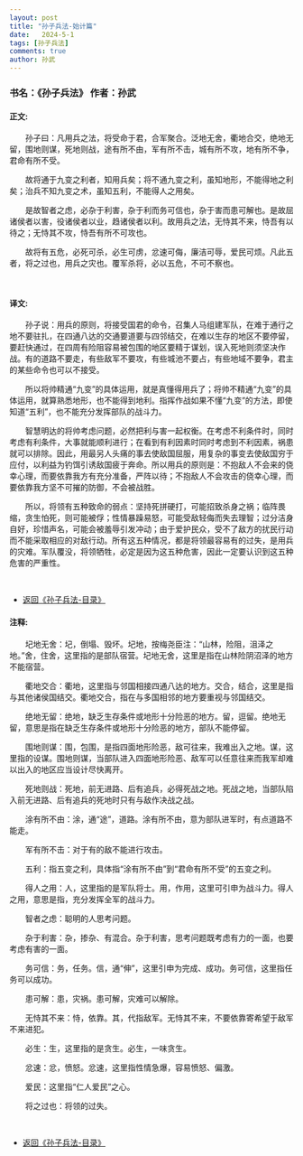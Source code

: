 ```yaml
---
layout: post
title: "孙子兵法-始计篇"
date:   2024-5-1
tags: [孙子兵法]
comments: true
author: 孙武
---
```


<!-- more -->

### 书名：《孙子兵法》 作者：孙武

#### 正文:
&emsp;&emsp;孙子曰：凡用兵之法，将受命于君，合军聚合。泛地无舍，衢地合交，绝地无留，围地则谋，死地则战，途有所不由，军有所不击，城有所不攻，地有所不争，君命有所不受。

　　故将通于九变之利者，知用兵矣；将不通九变之利，虽知地形，不能得地之利矣；治兵不知九变之术，虽知五利，不能得人之用矣。

　　是故智者之虑，必杂于利害，杂于利而务可信也，杂于害而患可解也。是故屈诸侯者以害，役诸侯者以业，趋诸侯者以利。故用兵之法，无恃其不来，恃吾有以待之；无恃其不攻，恃吾有所不可攻也。

　　故将有五危，必死可杀，必生可虏，忿速可侮，廉洁可辱，爱民可烦。凡此五者，将之过也，用兵之灾也。覆军杀将，必以五危，不可不察也。

<br>

#### 译文:

　　孙子说：用兵的原则，将接受国君的命令，召集人马组建军队，在难于通行之地不要驻扎，在四通八达的交通要道要与四邻结交，在难以生存的地区不要停留，要赶快通过，在四周有险阻容易被包围的地区要精于谋划，误入死地则须坚决作战。有的道路不要走，有些敌军不要攻，有些城池不要占，有些地域不要争，君主的某些命令也可以不接受。

　　所以将帅精通“九变”的具体运用，就是真懂得用兵了；将帅不精通“九变”的具体运用，就算熟悉地形，也不能得到地利。指挥作战如果不懂“九变”的方法，即使知道“五利”，也不能充分发挥部队的战斗力。

　　智慧明达的将帅考虑问题，必然把利与害一起权衡。在考虑不利条件时，同时考虑有利条件，大事就能顺利进行；在看到有利因素时同时考虑到不利因素，祸患就可以排除。因此，用最另人头痛的事去使敌国屈服，用复杂的事变去使敌国穷于应付，以利益为钓饵引诱敌国疲于奔命。所以用兵的原则是：不抱敌人不会来的侥幸心理，而要依靠我方有充分准备，严阵以待；不抱敌人不会攻击的侥幸心理，而要依靠我方坚不可摧的防御，不会被战胜。

　　所以，将领有五种致命的弱点：坚持死拼硬打，可能招致杀身之祸；临阵畏缩，贪生怕死，则可能被俘；性情暴躁易怒，可能受敌轻侮而失去理智；过分洁身自好，珍惜声名，可能会被羞辱引发冲动；由于爱护民众，受不了敌方的扰民行动而不能采取相应的对敌行动。所有这五种情况，都是将领最容易有的过失，是用兵的灾难。军队覆没，将领牺牲，必定是因为这五种危害，因此一定要认识到这五种危害的严重性。

<br>

<ul>
<li> <a href="https://bo88888.github.io/sunzibingfa-mulu">返回《孙子兵法-目录》</a> </li>
</ul>

#### 注释:

　　圮地无舍：圮，倒塌、毁坏。圮地，按梅尧臣注：“山林，险阻，沮泽之地。”舍，住舍，这里指的是部队宿营。圮地无舍，这里是指在山林险阴沼泽的地方不能宿营。

　　衢地交合：衢地，这里指与邻国相接四通八达的地方。交合，结合，这里是指与其他诸侯国结交。衢地交合，指在与多国相邻的地方要重视与邻国结交。

　　绝地无留：绝地，缺乏生存条件或地形十分险恶的地方。留，逗留。绝地无留，意思是指在缺乏生存条件或地形十分险恶的地方，部队不能停留。

　　围地则谋：围，包围，是指四面地形险恶，敌可往来，我难出入之地。谋，这里指的设谋。围地则谋，当部队进入四面地形险恶、敌军可以任意往来而我军却难以出入的地区应当设计尽快离开。

　　死地则战：死地，前无进路、后有追兵，必得死战之地。死战之地，当部队陷入前无进路、后有追兵的死地时只有与敌作决战之战。

　　涂有所不由：涂，通“途”，道路。涂有所不由，意为部队进军时，有点道路不能走。

　　军有所不击：对于有的敌不能进行攻击。

　　五利：指五变之利，具体指“涂有所不由”到“君命有所不受”的五变之利。

　　得人之用：人，这里指的是军队将士。用，作用，这里可引申为战斗力。得人之用，意思是指，充分发挥全军的战斗力。

　　智者之虑：聪明的人思考问题。

　　杂于利害：杂，掺杂、有混合。杂于利害，思考问题既考虑有力的一面，也要考虑有害的一面。

　　务可信：务，任务。信，通“伸”，这里引申为完成、成功。务可信，这里指任务可以成功。

　　患可解：患，灾祸。患可解，灾难可以解除。

　　无恃其不来：恃，依靠。其，代指敌军。无恃其不来，不要依靠寄希望于敌军不来进犯。

　　必生：生，这里指的是贪生。必生，一味贪生。

　　忿速：忿，愤怒。忿速，这里指性情急爆，容易愤怒、偏激。

　　爱民：这里指“仁人爱民”之心。

　　将之过也：将领的过失。

<br>

<ul>
<li> <a href="https://bo88888.github.io/sunzibingfa-mulu">返回《孙子兵法-目录》</a> </li>
</ul>
